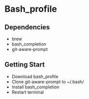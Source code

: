 # Bash_profile

## Dependencies
- brew 
- bash_completion
- git-aware-prompt

## Getting Start
- Download bash_profile
- Clone git-aware-prompt to ~/.bash/
- Install bash_completion
- Restart terminal

